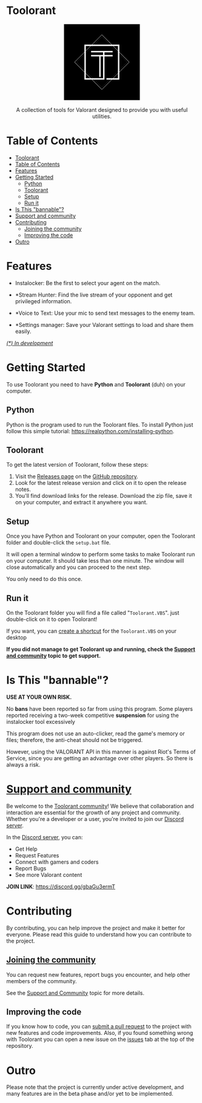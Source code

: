# Toolorant
<div style="text-align: center;">
    <img src="src\flask_application\static\images\logo.png" alt="Toolorant logo"
    width="200px"/>
</div>
<p style="text-align: center;">A collection of tools for Valorant designed to provide you with useful utilities.</p>

# Table of Contents
- [Toolorant](#toolorant)
- [Table of Contents](#table-of-contents)
- [Features](#features)
- [Getting Started](#getting-started)
  - [Python](#python)
  - [Toolorant](#toolorant-1)
  - [Setup](#setup)
  - [Run it](#run-it)
- [Is This "bannable"?](#is-this-bannable)
- [Support and community](#support-and-community)
- [Contributing](#contributing)
  - [Joining the community](#joining-the-community)
  - [Improving the code](#improving-the-code)
- [Outro](#outro)


# Features
- Instalocker:
Be the first to select your agent on the match.

- *Stream Hunter:
Find the live stream of your opponent and get privileged information.

- *Voice to Text:
Use your mic to send text messages to the enemy team. 

- *Settings manager:
Save your Valorant settings to load and share them easily.

*[(\*) In development](#outro)*

# Getting Started
To use Toolorant you need to have **Python** and **Toolorant** (duh) on your computer. 

## Python
Python is the program used to run the Toolorant files.
To install Python just follow this simple tutorial: https://realpython.com/installing-python.

## Toolorant
To get the latest version of Toolorant, follow these steps:

1. Visit the [Releases page](https://github.com/Davi-S/Toolorant/releases) on the [GitHub repository](https://github.com/Davi-S/Toolorant).
2. Look for the latest release version and click on it to open the release notes.
3. You'll find download links for the release. Download the zip file, save it on your computer, and extract it anywhere you want.
   
## Setup
Once you have Python and Toolorant on your computer, open the Toolorant folder and double-click the `setup.bat` file.

It will open a terminal window to perform some tasks to make Toolorant run on your computer. It should take less than one minute. The window will close automatically and you can proceed to the next step.

You only need to do this once.

## Run it
On the Toolorant folder you will find a file called "`Toolorant.VBS`". just double-click on it to open Toolorant!

If you want, you can [create a shortcut](https://www.thewindowsclub.com/create-desktop-shortcut-windows-10#:~:text=Create%20Desktop%20Shortcut%20in%20Windows%2010.%201%5D%20The,shortcut%20has%20been%20created%20on%20your%20Windows%20desktop.) for the `Toolorant.VBS` on your desktop

**If you did not manage to get Toolorant up and running, check the [Support and community](#support-and-community) topic to get support.**

# Is This "bannable"?
**USE AT YOUR OWN RISK.**

No **bans** have been reported so far from using this program.
Some players reported receiving a two-week competitive **suspension** for using the instalocker tool excessively

This program does not use an auto-clicker, read the game's memory or files; therefore, the anti-cheat should not be triggered.

However, using the VALORANT API in this manner is against Riot's Terms of Service, since you are getting an advantage over other players. So there is always a risk.

# [Support and community](https://discord.gg/gbaGu3ermT)
Be welcome to the [Toolorant community](https://discord.gg/gbaGu3ermT)! We believe that collaboration and interaction are essential for the growth of any project and community. Whether you're a developer or a user, you're invited to join our [Discord server](https://discord.gg/gbaGu3ermT).

In the [Discord server](https://discord.gg/gbaGu3ermT), you can:
- Get Help
- Request Features
- Connect with gamers and coders
- Report Bugs
- See more Valorant content

**JOIN LINK**: https://discord.gg/gbaGu3ermT

# Contributing
By contributing, you can help improve the project and make it better for everyone. Please read this guide to understand how you can contribute to the project.

## [Joining the community](#support-and-community)
You can request new features, report bugs you encounter, and help other members of the community.

See the [Support and Community](#support-and-community) topic for more details.

## Improving the code
If you know how to code, you can [submit a pull request](https://github.com/Davi-S/Toolorant/pulls) to the project with new features and code improvements. Also, if you found something wrong with Toolorant you can open a new issue on the [issues](https://github.com/Davi-S/Toolorant/issues) tab at the top of the repository.

# Outro
Please note that the project is currently under active development, and many features are in the beta phase and/or yet to be implemented.